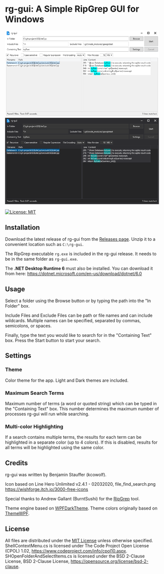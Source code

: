 ﻿# rg-gui: A Simple RipGrep GUI for Windows

![screenshot](screenshot.png)
![screenshot2](screenshot2.png)

[![License: MIT](https://img.shields.io/github/license/kcowolf/rg-gui)](https://opensource.org/licenses/MIT)

## Installation

Download the latest release of rg-gui from the [Releases page](https://github.com/kcowolf/rg-gui/releases).  Unzip it to a convenient location such as `C:\rg-gui`.

The RipGrep executable `rg.exe` is included in the rg-gui release.  It needs to be in the same folder as `rg-gui.exe`.

The **.NET Desktop Runtime 6** must also be installed.  You can download it from here: https://dotnet.microsoft.com/en-us/download/dotnet/6.0

## Usage

Select a folder using the Browse button or by typing the path into the "In Folder" box.

Include Files and Exclude Files can be path or file names and can include wildcards.  Multiple names can be specified, separated by commas, semicolons, or spaces.

Finally, type the text you would like to search for in the "Containing Text" box.  Press the Start button to start your search.

## Settings

### Theme

Color theme for the app.  Light and Dark themes are included.

### Maximum Search Terms

Maximum number of terms (a word or quoted string) which can be typed in the "Containing Text" box.  This number determines the maximum number of processes rg-gui will run while searching.

### Multi-color Highlighting

If a search contains multiple terms, the results for each term can be highlighted in a separate color (up to 4 colors).  If this is disabled, results for all terms will be highlighted using the same color.

## Credits

rg-gui was written by Benjamin Stauffer (kcowolf).

Icon based on Line Hero Unlimited v2.4.1 - 02032020, file_find_search.png
https://wishforge.itch.io/3000-free-icons

Special thanks to Andrew Gallant (BurntSushi) for the [RipGrep](https://github.com/BurntSushi/ripgrep) tool.

Theme engine based on [WPFDarkTheme](https://github.com/AngryCarrot789/WPFDarkTheme).  Theme colors originally based on [ThemeWPF](https://github.com/Verta-IT/ThemeWPF/tree/main/Source/VertaIT.WPF.Theme).

## License

All files are distributed under the [MIT License](LICENSE) unless otherwise specified.  ShellContextMenu.cs is licensed under The Code Project Open License (CPOL) 1.02, https://www.codeproject.com/info/cpol10.aspx.  SHOpenFolderAndSelectItems.cs is licensed under the BSD 2-Clause License, BSD 2-Clause License, https://opensource.org/license/bsd-2-clause.
